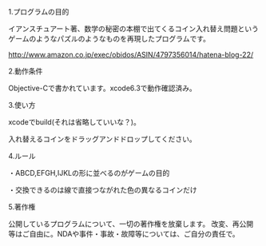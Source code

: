 1.プログラムの目的

イアンスチュアート著、数学の秘密の本棚で出てくるコイン入れ替え問題というゲームのようなパズルのようなものを再現したプログラムです。

http://www.amazon.co.jp/exec/obidos/ASIN/4797356014/hatena-blog-22/

2.動作条件

Objective-Cで書かれています。xcode6.3で動作確認済み。

3.使い方

xcodeでbuild(それは省略していいな？)。

入れ替えるコインをドラッグアンドドロップしてください。

4.ルール

・ABCD,EFGH,IJKLの形に並べるのがゲームの目的

・交換できるのは線で直接つながれた色の異なるコインだけ

5.著作権

公開しているプログラムについて、一切の著作権を放棄します。 改変、再公開等はご自由に。NDAや事件・事故・故障等については、ご自分の責任で。
